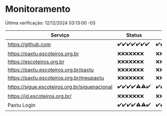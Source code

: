 # Monitoramento

Última verificação: 12/12/2024 03:13:00 -03

|Serviço|Status|Últimas 24h|
|---|---|---|
|https://github.com|<span title="2024-12-05: OK=23">✔️</span><span title="2024-12-06: OK=23">✔️</span><span title="2024-12-07: OK=23">✔️</span><span title="2024-12-08: OK=23">✔️</span><span title="2024-12-09: OK=23">✔️</span><span title="2024-12-10: OK=23">✔️</span><span title="2024-12-11: OK=5">✔️</span>|<span title="11/12/2024 03:13:00 -03 : 200">✔️</span><span title="11/12/2024 04:09:00 -03 : 200">✔️</span><span title="11/12/2024 05:12:00 -03 : 200">✔️</span><span title="11/12/2024 06:09:00 -03 : 200">✔️</span><span title="11/12/2024 07:10:00 -03 : 200">✔️</span><span title="11/12/2024 08:07:00 -03 : 200">✔️</span><span title="11/12/2024 09:16:00 -03 : 200">✔️</span><span title="11/12/2024 10:20:00 -03 : 200">✔️</span><span title="11/12/2024 11:09:00 -03 : 200">✔️</span><span title="11/12/2024 12:09:00 -03 : 200">✔️</span><span title="11/12/2024 13:11:00 -03 : 200">✔️</span><span title="11/12/2024 14:08:00 -03 : 200">✔️</span><span title="11/12/2024 15:12:00 -03 : 200">✔️</span><span title="11/12/2024 16:07:00 -03 : 200">✔️</span><span title="11/12/2024 17:10:00 -03 : 200">✔️</span><span title="11/12/2024 18:07:00 -03 : 200">✔️</span><span title="11/12/2024 19:08:00 -03 : 200">✔️</span><span title="11/12/2024 20:08:00 -03 : 200">✔️</span><span title="11/12/2024 21:43:00 -03 : 200">✔️</span><span title="11/12/2024 23:21:00 -03 : 200">✔️</span><span title="12/12/2024 00:27:00 -03 : 200">✔️</span><span title="12/12/2024 01:11:00 -03 : 200">✔️</span><span title="12/12/2024 02:09:00 -03 : 200">✔️</span><span title="12/12/2024 03:13:00 -03 : 200">✔️</span>|
|https://paxtu.escoteiros.org.br|<span title="2024-12-05: Falhas=23">❌</span><span title="2024-12-06: Falhas=23">❌</span><span title="2024-12-07: Falhas=23">❌</span><span title="2024-12-08: Falhas=23">❌</span><span title="2024-12-09: Falhas=23">❌</span><span title="2024-12-10: Falhas=23">❌</span><span title="2024-12-11: Falhas=5">❌</span>|<span title="11/12/2024 03:13:00 -03 : 403">❌</span><span title="11/12/2024 04:09:00 -03 : 403">❌</span><span title="11/12/2024 05:12:00 -03 : 403">❌</span><span title="11/12/2024 06:09:00 -03 : 403">❌</span><span title="11/12/2024 07:10:00 -03 : 403">❌</span><span title="11/12/2024 08:07:00 -03 : 403">❌</span><span title="11/12/2024 09:16:00 -03 : 403">❌</span><span title="11/12/2024 10:20:00 -03 : 403">❌</span><span title="11/12/2024 11:09:00 -03 : 403">❌</span><span title="11/12/2024 12:09:00 -03 : 403">❌</span><span title="11/12/2024 13:11:00 -03 : 403">❌</span><span title="11/12/2024 14:08:00 -03 : 403">❌</span><span title="11/12/2024 15:12:00 -03 : 403">❌</span><span title="11/12/2024 16:07:00 -03 : 403">❌</span><span title="11/12/2024 17:10:00 -03 : 403">❌</span><span title="11/12/2024 18:07:00 -03 : 403">❌</span><span title="11/12/2024 19:08:00 -03 : 403">❌</span><span title="11/12/2024 20:08:00 -03 : 403">❌</span><span title="11/12/2024 21:43:00 -03 : 403">❌</span><span title="11/12/2024 23:21:00 -03 : 403">❌</span><span title="12/12/2024 00:27:00 -03 : 403">❌</span><span title="12/12/2024 01:11:00 -03 : 403">❌</span><span title="12/12/2024 02:09:00 -03 : 403">❌</span><span title="12/12/2024 03:13:00 -03 : 403">❌</span>|
|https://escoteiros.org.br|<span title="2024-12-05: Falhas=23">❌</span><span title="2024-12-06: Falhas=23">❌</span><span title="2024-12-07: Falhas=23">❌</span><span title="2024-12-08: Falhas=23">❌</span><span title="2024-12-09: Falhas=23">❌</span><span title="2024-12-10: Falhas=23">❌</span><span title="2024-12-11: Falhas=5">❌</span>|<span title="11/12/2024 03:13:00 -03 : 403">❌</span><span title="11/12/2024 04:09:00 -03 : 403">❌</span><span title="11/12/2024 05:12:00 -03 : 403">❌</span><span title="11/12/2024 06:09:00 -03 : 403">❌</span><span title="11/12/2024 07:10:00 -03 : 403">❌</span><span title="11/12/2024 08:07:00 -03 : 403">❌</span><span title="11/12/2024 09:16:00 -03 : 403">❌</span><span title="11/12/2024 10:20:00 -03 : 403">❌</span><span title="11/12/2024 11:09:00 -03 : 403">❌</span><span title="11/12/2024 12:09:00 -03 : 403">❌</span><span title="11/12/2024 13:11:00 -03 : 403">❌</span><span title="11/12/2024 14:08:00 -03 : 403">❌</span><span title="11/12/2024 15:12:00 -03 : 403">❌</span><span title="11/12/2024 16:07:00 -03 : 403">❌</span><span title="11/12/2024 17:10:00 -03 : 403">❌</span><span title="11/12/2024 18:07:00 -03 : 403">❌</span><span title="11/12/2024 19:08:00 -03 : 403">❌</span><span title="11/12/2024 20:08:00 -03 : 403">❌</span><span title="11/12/2024 21:43:00 -03 : 403">❌</span><span title="11/12/2024 23:21:00 -03 : 403">❌</span><span title="12/12/2024 00:27:00 -03 : 403">❌</span><span title="12/12/2024 01:11:00 -03 : 403">❌</span><span title="12/12/2024 02:09:00 -03 : 403">❌</span><span title="12/12/2024 03:13:00 -03 : 403">❌</span>|
|https://paxtu.escoteiros.org.br/paxtu|<span title="2024-12-05: Falhas=23">❌</span><span title="2024-12-06: Falhas=23">❌</span><span title="2024-12-07: Falhas=23">❌</span><span title="2024-12-08: Falhas=23">❌</span><span title="2024-12-09: Falhas=23">❌</span><span title="2024-12-10: Falhas=23">❌</span><span title="2024-12-11: Falhas=5">❌</span>|<span title="11/12/2024 03:13:00 -03 : 403">❌</span><span title="11/12/2024 04:09:00 -03 : 403">❌</span><span title="11/12/2024 05:12:00 -03 : 403">❌</span><span title="11/12/2024 06:09:00 -03 : 403">❌</span><span title="11/12/2024 07:10:00 -03 : 403">❌</span><span title="11/12/2024 08:07:00 -03 : 403">❌</span><span title="11/12/2024 09:16:00 -03 : 403">❌</span><span title="11/12/2024 10:20:00 -03 : 403">❌</span><span title="11/12/2024 11:09:00 -03 : 403">❌</span><span title="11/12/2024 12:09:00 -03 : 403">❌</span><span title="11/12/2024 13:11:00 -03 : 403">❌</span><span title="11/12/2024 14:08:00 -03 : 403">❌</span><span title="11/12/2024 15:12:00 -03 : 403">❌</span><span title="11/12/2024 16:07:00 -03 : 403">❌</span><span title="11/12/2024 17:10:00 -03 : 403">❌</span><span title="11/12/2024 18:07:00 -03 : 403">❌</span><span title="11/12/2024 19:08:00 -03 : 403">❌</span><span title="11/12/2024 20:08:00 -03 : 403">❌</span><span title="11/12/2024 21:43:00 -03 : 403">❌</span><span title="11/12/2024 23:21:00 -03 : 403">❌</span><span title="12/12/2024 00:27:00 -03 : 403">❌</span><span title="12/12/2024 01:11:00 -03 : 403">❌</span><span title="12/12/2024 02:09:00 -03 : 403">❌</span><span title="12/12/2024 03:13:00 -03 : 403">❌</span>|
|https://paxtu.escoteiros.org.br/meupaxtu|<span title="2024-12-05: Falhas=23">❌</span><span title="2024-12-06: Falhas=23">❌</span><span title="2024-12-07: Falhas=23">❌</span><span title="2024-12-08: Falhas=23">❌</span><span title="2024-12-09: Falhas=23">❌</span><span title="2024-12-10: Falhas=23">❌</span><span title="2024-12-11: Falhas=5">❌</span>|<span title="11/12/2024 03:13:00 -03 : 403">❌</span><span title="11/12/2024 04:09:00 -03 : 403">❌</span><span title="11/12/2024 05:12:00 -03 : 403">❌</span><span title="11/12/2024 06:09:00 -03 : 403">❌</span><span title="11/12/2024 07:10:00 -03 : 403">❌</span><span title="11/12/2024 08:07:00 -03 : 403">❌</span><span title="11/12/2024 09:16:00 -03 : 403">❌</span><span title="11/12/2024 10:20:00 -03 : 403">❌</span><span title="11/12/2024 11:09:00 -03 : 403">❌</span><span title="11/12/2024 12:09:00 -03 : 403">❌</span><span title="11/12/2024 13:11:00 -03 : 403">❌</span><span title="11/12/2024 14:08:00 -03 : 403">❌</span><span title="11/12/2024 15:12:00 -03 : 403">❌</span><span title="11/12/2024 16:07:00 -03 : 403">❌</span><span title="11/12/2024 17:10:00 -03 : 403">❌</span><span title="11/12/2024 18:07:00 -03 : 403">❌</span><span title="11/12/2024 19:08:00 -03 : 403">❌</span><span title="11/12/2024 20:08:00 -03 : 403">❌</span><span title="11/12/2024 21:43:00 -03 : 403">❌</span><span title="11/12/2024 23:21:00 -03 : 403">❌</span><span title="12/12/2024 00:27:00 -03 : 403">❌</span><span title="12/12/2024 01:11:00 -03 : 403">❌</span><span title="12/12/2024 02:09:00 -03 : 403">❌</span><span title="12/12/2024 03:13:00 -03 : 403">❌</span>|
|https://sigue.escoteiros.org.br/siguenacional|<span title="2024-12-05: OK=23">✔️</span><span title="2024-12-06: OK=23">✔️</span><span title="2024-12-07: OK=23">✔️</span><span title="2024-12-08: OK=23">✔️</span><span title="2024-12-09: OK=21, Falhas=2">⚠️</span><span title="2024-12-10: OK=22, Falhas=1">⚠️</span><span title="2024-12-11: OK=5">✔️</span>|<span title="11/12/2024 03:13:00 -03 : 200">✔️</span><span title="11/12/2024 04:09:00 -03 : 200">✔️</span><span title="11/12/2024 05:12:00 -03 : 200">✔️</span><span title="11/12/2024 06:09:00 -03 : 200">✔️</span><span title="11/12/2024 07:10:00 -03 : 200">✔️</span><span title="11/12/2024 08:07:00 -03 : 200">✔️</span><span title="11/12/2024 09:16:00 -03 : 200">✔️</span><span title="11/12/2024 10:20:00 -03 : 200">✔️</span><span title="11/12/2024 11:09:00 -03 : 200">✔️</span><span title="11/12/2024 12:09:00 -03 : 200">✔️</span><span title="11/12/2024 13:11:00 -03 : 200">✔️</span><span title="11/12/2024 14:08:00 -03 : 200">✔️</span><span title="11/12/2024 15:12:00 -03 : 200">✔️</span><span title="11/12/2024 16:07:00 -03 : 200">✔️</span><span title="11/12/2024 17:10:00 -03 : 200">✔️</span><span title="11/12/2024 18:07:00 -03 : 200">✔️</span><span title="11/12/2024 19:08:00 -03 : 200">✔️</span><span title="11/12/2024 20:08:00 -03 : 200">✔️</span><span title="11/12/2024 21:43:00 -03 : 200">✔️</span><span title="11/12/2024 23:21:00 -03 : 200">✔️</span><span title="12/12/2024 00:27:00 -03 : 200">✔️</span><span title="12/12/2024 01:11:00 -03 : 200">✔️</span><span title="12/12/2024 02:09:00 -03 : 200">✔️</span><span title="12/12/2024 03:13:00 -03 : 200">✔️</span>|
|https://id.escoteiros.org.br/|<span title="2024-12-05: Falhas=23">❌</span><span title="2024-12-06: Falhas=23">❌</span><span title="2024-12-07: Falhas=23">❌</span><span title="2024-12-08: Falhas=23">❌</span><span title="2024-12-09: Falhas=23">❌</span><span title="2024-12-10: Falhas=23">❌</span><span title="2024-12-11: Falhas=5">❌</span>|<span title="11/12/2024 03:13:00 -03 : 403">❌</span><span title="11/12/2024 04:09:00 -03 : 403">❌</span><span title="11/12/2024 05:12:00 -03 : 403">❌</span><span title="11/12/2024 06:09:00 -03 : 403">❌</span><span title="11/12/2024 07:10:00 -03 : 403">❌</span><span title="11/12/2024 08:07:00 -03 : 403">❌</span><span title="11/12/2024 09:16:00 -03 : 403">❌</span><span title="11/12/2024 10:20:00 -03 : 403">❌</span><span title="11/12/2024 11:09:00 -03 : 403">❌</span><span title="11/12/2024 12:09:00 -03 : 403">❌</span><span title="11/12/2024 13:11:00 -03 : 403">❌</span><span title="11/12/2024 14:08:00 -03 : 403">❌</span><span title="11/12/2024 15:12:00 -03 : 403">❌</span><span title="11/12/2024 16:07:00 -03 : 403">❌</span><span title="11/12/2024 17:10:00 -03 : 403">❌</span><span title="11/12/2024 18:07:00 -03 : 403">❌</span><span title="11/12/2024 19:08:00 -03 : 403">❌</span><span title="11/12/2024 20:08:00 -03 : 403">❌</span><span title="11/12/2024 21:43:00 -03 : 403">❌</span><span title="11/12/2024 23:21:00 -03 : 403">❌</span><span title="12/12/2024 00:27:00 -03 : 403">❌</span><span title="12/12/2024 01:11:00 -03 : 403">❌</span><span title="12/12/2024 02:09:00 -03 : 403">❌</span><span title="12/12/2024 03:13:00 -03 : 403">❌</span>|
|Paxtu Login|<span title="2024-12-05: OK=23">✔️</span><span title="2024-12-06: OK=23">✔️</span><span title="2024-12-07: OK=23">✔️</span><span title="2024-12-08: OK=23">✔️</span><span title="2024-12-09: OK=22, Falhas=1">⚠️</span><span title="2024-12-10: OK=22, Falhas=1">⚠️</span><span title="2024-12-11: OK=5">✔️</span>|<span title="11/12/2024 03:13:00 -03 : 200">✔️</span><span title="11/12/2024 04:09:00 -03 : 200">✔️</span><span title="11/12/2024 05:12:00 -03 : 200">✔️</span><span title="11/12/2024 06:09:00 -03 : 200">✔️</span><span title="11/12/2024 07:10:00 -03 : 200">✔️</span><span title="11/12/2024 08:07:00 -03 : 200">✔️</span><span title="11/12/2024 09:16:00 -03 : 200">✔️</span><span title="11/12/2024 10:20:00 -03 : 200">✔️</span><span title="11/12/2024 11:09:00 -03 : 200">✔️</span><span title="11/12/2024 12:09:00 -03 : 200">✔️</span><span title="11/12/2024 13:11:00 -03 : 200">✔️</span><span title="11/12/2024 14:08:00 -03 : 200">✔️</span><span title="11/12/2024 15:12:00 -03 : 200">✔️</span><span title="11/12/2024 16:07:00 -03 : 200">✔️</span><span title="11/12/2024 17:10:00 -03 : 200">✔️</span><span title="11/12/2024 18:07:00 -03 : 200">✔️</span><span title="11/12/2024 19:08:00 -03 : 200">✔️</span><span title="11/12/2024 20:08:00 -03 : 200">✔️</span><span title="11/12/2024 21:43:00 -03 : 200">✔️</span><span title="11/12/2024 23:21:00 -03 : 200">✔️</span><span title="12/12/2024 00:27:00 -03 : 200">✔️</span><span title="12/12/2024 01:11:00 -03 : 200">✔️</span><span title="12/12/2024 02:09:00 -03 : 200">✔️</span><span title="12/12/2024 03:13:00 -03 : 200">✔️</span>|
